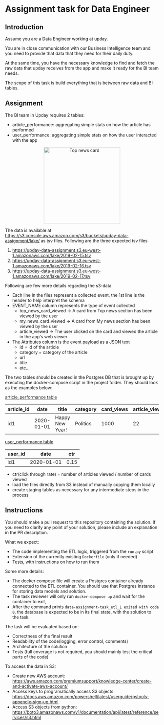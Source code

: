 # Assignment task for Data Engineer

## Introduction

Assume you are a Data Engineer working at upday. 

You are in close communication with our Business Intelligence team and you need to provide that data that they need for their daily duty.

At the same time, you have the necessary knowledge to find and fetch the raw data that upday receives from the app and make it ready for the BI team needs.

The scope of this task is build everything that is between raw data and BI tables.

## Assignment
The BI team in Upday requires 2 tables:
* article_performance: aggregating simple stats on how the article has performed
* user_performance: aggregating simple stats on how the user interacted with the app

<p align="center">
  <img src="https://upday-data-assignment.s3-eu-west-1.amazonaws.com/upday.jpeg" width="250" alt="Top news card">
</p>

The data is available at https://s3.console.aws.amazon.com/s3/buckets/upday-data-assignment/lake/ as tsv files. Following are the three expected tsv files
1. https://upday-data-assignment.s3.eu-west-1.amazonaws.com/lake/2019-02-15.tsv
2. https://upday-data-assignment.s3.eu-west-1.amazonaws.com/lake/2019-02-16.tsv
3. https://upday-data-assignment.s3.eu-west-1.amazonaws.com/lake/2019-02-17.tsv

Following are few more details regarding the s3-data
  * Each line in the files represent a collected event, the 1st line is the header to help interpret the schema
  * EVENT_NAME column represents the type of event collected 
    * top_news_card_viewed -> A card from Top news section has been viewed by the user
    * my_news_card_viewed -> A card from My news section has been viewed by the user
    * article_viewed -> The user clicked on the card and viewed the article in the app's web viewer
  * The Attributes column is the event payload as a JSON text
    * id = id of the article
    * category = category of the article
    * url
    * title 
    * etc...

The two tables should be created in the Postgres DB that is brought up by executing the docker-compose script in the project folder. They should look as the examples below:

<u>article_performance table</u>

| article_id  | date         | title           | category   | card_views | article_views |
|-------------|--------------|-----------------|------------|------------|---------------|
| id1         |  2020-01-01  | Happy New Year! |  Politics  |  1000      |    22         |

<u>user_performance table</u>

| user_id     | date         | ctr   |
|-------------|--------------|-------|
| id1         |  2020-01-01  |0.15   |

* ctr(click through rate) = number of articles viewed / number of cards viewed
* load the files directly from S3 instead of manually copying them locally 
* create staging tables as necessary for any intermediate steps in the process

## Instructions
You should make a pull request to this repository containing the solution. If you need to clarify any point of your solution, please include an explanation in the PR description.

What we expect:
* The code implementing the ETL logic, triggered from the `run.py` script
* Extension of the currently existing `Dockerfile` (only if needed)
* Tests, with instructions on how to run them

Some more details:
* The docker compose file will create a Postgres container already connected to the ETL container. You should use that Postgres instance for storing data models and solution.
* The task reviewer will only run `docker-compose up` and wait for the container to exit, 
* After the command prints `data-assignment-task_etl_1 exited with code 0`, the database is expected to be in its final state, with the solution to the task.

The task will be evaluated based on:
* Correctness of the final result
* Readability of the code(logging, error control, comments)
* Architecture of the solution
* Tests (full coverage is not required, you should mainly test the critical parts of the code)

To access the data in S3:
* Create new AWS account: https://aws.amazon.com/premiumsupport/knowledge-center/create-and-activate-aws-account/
* Access keys to programatically access S3 objects: https://docs.aws.amazon.com/powershell/latest/userguide/pstools-appendix-sign-up.html
* Access S3 objects from python: https://boto3.amazonaws.com/v1/documentation/api/latest/reference/services/s3.html

